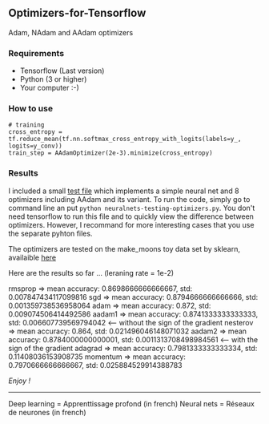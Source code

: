 ## Optimizers-for-Tensorflow
Adam, NAdam and AAdam optimizers

### Requirements

* Tensorflow (Last version)
* Python (3 or higher)
* Your computer :-)
  
  
### How to use
```
# training
cross_entropy = tf.reduce_mean(tf.nn.softmax_cross_entropy_with_logits(labels=y_, logits=y_conv))
train_step = AAdamOptimizer(2e-3).minimize(cross_entropy)
```

### Results 
I included a small [test file](neuralnets-testing-optimizers.py) which implements a simple neural net and 8 optimizers including AAdam and its variant. To run the code, simply go to command line an put ```python neuralnets-testing-optimizers.py```. You don't need tensorflow to run this file and to quickly view the difference between optimizers. 
However, I recommand for more interesting cases that you use the separate pyhton files.

The optimizers are tested on the make_moons toy data set by sklearn, availaible [here](http://scikit-learn.org/stable/modules/generated/sklearn.datasets.make_moons.html)

Here are the results so far ... (leraning rate = 1e-2)

rmsprop => mean accuracy: 0.8698666666666667, std: 0.007847434117099816
sgd => mean accuracy: 0.8794666666666666, std: 0.001359738536958064
adam => mean accuracy: 0.872, std: 0.009074506414492586
aadam1 => mean accuracy: 0.8741333333333333, std: 0.006607739569794042 <-- without the sign of the gradient
nesterov => mean accuracy: 0.864, std: 0.021496046148071032
aadam2 => mean accuracy: 0.8784000000000001, std: 0.0011313708498984561 <-- with the sign of the gradient
adagrad => mean accuracy: 0.7981333333333334, std: 0.11408036153908735
momentum => mean accuracy: 0.7970666666666667, std: 0.025884529914388783

*Enjoy !*

-----
Deep learning = Apprenttissage profond (in french)
Neural nets = Réseaux de neurones (in french)
